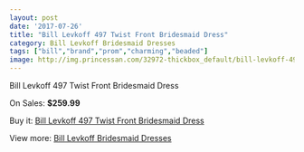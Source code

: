 ```yaml
---
layout: post
date: '2017-07-26'
title: "Bill Levkoff 497 Twist Front Bridesmaid Dress"
category: Bill Levkoff Bridesmaid Dresses
tags: ["bill","brand","prom","charming","beaded"]
image: http://img.princessan.com/32972-thickbox_default/bill-levkoff-497-twist-front-bridesmaid-dress.jpg
---
```

Bill Levkoff 497 Twist Front Bridesmaid Dress

On Sales: **$259.99**
<a href="https://www.princessan.com/en/15230-bill-levkoff-497-twist-front-bridesmaid-dress.html"><amp-img layout="responsive" width="600" height="600" src="//img.princessan.com/32972-thickbox_default/bill-levkoff-497-twist-front-bridesmaid-dress.jpg" alt="Bill Levkoff 497 Twist Front Bridesmaid Dress 0" /></a>

Buy it: [Bill Levkoff 497 Twist Front Bridesmaid Dress](https://www.princessan.com/en/15230-bill-levkoff-497-twist-front-bridesmaid-dress.html "Bill Levkoff 497 Twist Front Bridesmaid Dress")

View more: [Bill Levkoff Bridesmaid Dresses](https://www.princessan.com/en/110- "Bill Levkoff Bridesmaid Dresses")